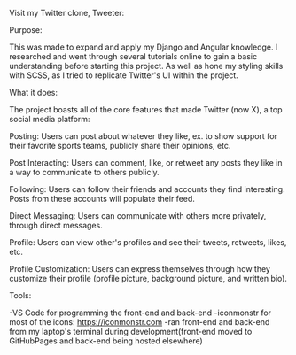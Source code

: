
Visit my Twitter clone, Tweeter: 

Purpose:

This was made to expand and apply my Django and Angular knowledge. I researched and went through several tutorials online to gain a basic understanding before starting this project. As well as hone my styling skills with SCSS, as I tried to replicate Twitter's UI within the project. 

What it does:

The project boasts all of the core features that made Twitter (now X), a top social media platform:

Posting:
Users can post about whatever they like, ex. to show support for their favorite sports teams, publicly share their opinions, etc.

Post Interacting:
Users can comment, like, or retweet any posts they like in a way to communicate to others publicly.

Following:
Users can follow their friends and accounts they find interesting. Posts from these accounts will populate their feed.

Direct Messaging:
Users can communicate with others more privately, through direct messages.

Profile:
Users can view other's profiles and see their tweets, retweets, likes, etc.

Profile Customization:
Users can express themselves through how they customize their profile (profile picture, background picture, and written bio).


Tools:

-VS Code for programming the front-end and back-end
-iconmonstr for most of the icons: https://iconmonstr.com
-ran front-end and back-end from my laptop's terminal during development(front-end moved to GitHubPages and back-end being hosted elsewhere)



